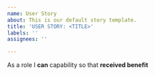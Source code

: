 ```yaml
---
name: User Story
about: This is our default story template.
title: 'USER STORY: <TITLE>'
labels: ''
assignees: ''

---
```


As a role I  **can** capability so that **received benefit**
